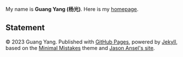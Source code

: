 My name is **Guang Yang (杨光)**. Here is my [homepage](https://ylknight.github.io/).

## Statement

© 2023 Guang Yang. Published with [GitHub Pages](https://pages.github.com/), powered by [Jekyll](https://jekyllrb.com/), based on the [Minimal Mistakes](https://mademistakes.com/) theme and [Jason Ansel's site](https://github.com/jansel/jansel.github.io).

